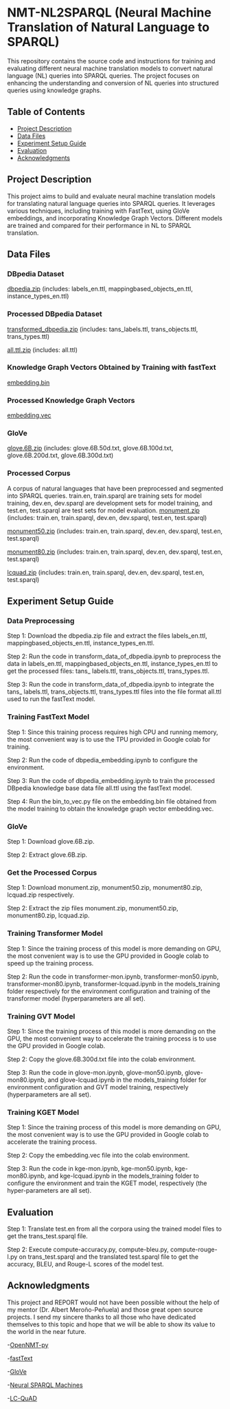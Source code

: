 # NMT-NL2SPARQL (Neural Machine Translation of Natural Language to SPARQL)
This repository contains the source code and instructions for training and evaluating different neural machine translation models to convert natural language (NL) queries into SPARQL queries. The project focuses on enhancing the understanding and conversion of NL queries into structured queries using knowledge graphs.

## Table of Contents
- [Project Description](#project-description)
- [Data Files](#data-files)
- [Experiment Setup Guide](#experiment-setup-guide)
- [Evaluation](#evaluation)
- [Acknowledgments](#acknowledgments)

## Project Description
This project aims to build and evaluate neural machine translation models for translating natural language queries into SPARQL queries. It leverages various techniques, including training with FastText, using GloVe embeddings, and incorporating Knowledge Graph Vectors. Different models are trained and compared for their performance in NL to SPARQL translation.

## Data Files
### DBpedia Dataset
[dbpedia.zip](https://drive.google.com/file/d/1HPrvqDJElp2EuZHG7MEtnpvWn-IFWBUj/view?usp=sharing)
(includes: labels_en.ttl, mappingbased_objects_en.ttl, instance_types_en.ttl)

### Processed DBpedia Dataset
[transformed_dbpedia.zip](https://drive.google.com/file/d/1XcgDake1m6ZCiGHK3qnz_0pBvyMBY0GF/view?usp=sharing)
(includes: tans_labels.ttl, trans_objects.ttl, trans_types.ttl)
 
[all.ttl.zip](https://drive.google.com/file/d/1ii3Hn0YmqVInpp6sdD3EaJDvjB0JY4ZG/view?usp=sharing)
(includes: all.ttl)

### Knowledge Graph Vectors Obtained by Training with fastText
[embedding.bin](https://drive.google.com/file/d/1gX0KIX4TSVaJp_92CNt_kC9b1Hcn3oJX/view?usp=sharing)

### Processed Knowledge Graph Vectors
[embedding.vec](https://drive.google.com/file/d/1EIyhNCC0q5bxKAuPG5JYWA12yKeCicgd/view?usp=sharing)

### GloVe
[glove.6B.zip](https://drive.google.com/file/d/1Ux_dHXe1w6q_c_3jd27wgBy_-zcko_8c/view?usp=sharing)
(includes: glove.6B.50d.txt, glove.6B.100d.txt, glove.6B.200d.txt, glove.6B.300d.txt)

### Processed Corpus
A corpus of natural languages that have been preprocessed and segmented into SPARQL queries. train.en, train.sparql are training sets for model training, dev.en, dev.sparql are development sets for model training, and test.en, test.sparql are test sets for model evaluation.
[monument.zip](https://drive.google.com/file/d/1ZL7bN8cA6UPJDv_1lS8Ea6B69pNoQvrh/view?usp=sharing
)
(includes: train.en, train.sparql, dev.en, dev.sparql, test.en, test.sparql)

[monument50.zip](https://drive.google.com/file/d/1fxntOeor_EDd43WK5G3jxfPiJ_M3HjTR/view?usp=sharing) 
(includes: train.en, train.sparql, dev.en, dev.sparql, test.en, test.sparql)

[monument80.zip](https://drive.google.com/file/d/19mVaQB9gxzXbybsaDDeKiSE2e_6OnWTa/view?usp=sharing)
(includes: train.en, train.sparql, dev.en, dev.sparql, test.en, test.sparql)

[lcquad.zip](https://drive.google.com/file/d/1ClwuQ0iOynYZQE7bVfgUepHYFphJkk7F/view?usp=sharing
)
(includes: train.en, train.sparql, dev.en, dev.sparql, test.en, test.sparql)

## Experiment Setup Guide
### Data Preprocessing
Step 1: Download the dbpedia.zip file and extract the files labels_en.ttl, mappingbased_objects_en.ttl, instance_types_en.ttl.

Step 2: Run the code in transform_data_of_dbpedia.ipynb to preprocess the data in labels_en.ttl, mappingbased_objects_en.ttl, instance_types_en.ttl to get the processed files: tans_ labels.ttl, trans_objects.ttl, trans_types.ttl.

Step 3: Run the code in transform_data_of_dbpedia.ipynb to integrate the tans_ labels.ttl, trans_objects.ttl, trans_types.ttl files into the file format all.ttl used to run the fastText model.

### Training FastText Model
Step 1: Since this training process requires high CPU and running memory, the most convenient way is to use the TPU provided in Google colab for training.

Step 2: Run the code of dbpedia_embedding.ipynb to configure the environment.

Step 3: Run the code of dbpedia_embedding.ipynb to train the processed DBpedia knowledge base data file all.ttl using the fastText model.

Step 4: Run the bin_to_vec.py file on the embedding.bin file obtained from the model training to obtain the knowledge graph vector embedding.vec.

### GloVe
Step 1: Download glove.6B.zip.

Step 2: Extract glove.6B.zip.

### Get the Processed Corpus
Step 1: Download monument.zip, monument50.zip, monument80.zip, lcquad.zip respectively.

Step 2: Extract the zip files monument.zip, monument50.zip, monument80.zip, lcquad.zip.

### Training Transformer Model
Step 1: Since the training process of this model is more demanding on GPU, the most convenient way is to use the GPU provided in Google colab to speed up the training process.

Step 2: Run the code in transformer-mon.ipynb, transformer-mon50.ipynb, transformer-mon80.ipynb, transformer-lcquad.ipynb in the models_training folder respectively for the environment configuration and training of the transformer model (hyperparameters are all set).

### Training GVT Model
Step 1: Since the training process of this model is more demanding on the GPU, the most convenient way to accelerate the training process is to use the GPU provided in Google colab.

Step 2: Copy the glove.6B.300d.txt file into the colab environment.

Step 3: Run the code in glove-mon.ipynb, glove-mon50.ipynb, glove-mon80.ipynb, and glove-lcquad.ipynb in the models_training folder for environment configuration and GVT model training, respectively (hyperparameters are all set).

### Training KGET Model
Step 1: Since the training process of this model is more demanding on GPU, the most convenient way is to use the GPU provided in Google colab to accelerate the training process.

Step 2: Copy the embedding.vec file into the colab environment.

Step 3: Run the code in kge-mon.ipynb, kge-mon50.ipynb, kge-mon80.ipynb, and kge-lcquad.ipynb in the models_training folder to configure the environment and train the KGET model, respectively (the hyper-parameters are all set).

## Evaluation
Step 1: Translate test.en from all the corpora using the trained model files to get the trans_test.sparql file.

Step 2: Execute compute-accuracy.py, compute-bleu.py, compute-rouge-l.py on trans_test.sparql and the translated test.sparql file to get the accuracy, BLEU, and Rouge-L scores of the model test.

## Acknowledgments
This project and REPORT would not have been possible without the help of my mentor (Dr. Albert Meroño-Peñuela) and those great open source projects. I send my sincere thanks to all those who have dedicated themselves to this topic and hope that we will be able to show its value to the world in the near future.

-[OpenNMT-py](https://github.com/OpenNMT/OpenNMT-py)

-[fastText](https://github.com/facebookresearch/fastText)

-[GloVe](https://nlp.stanford.edu/projects/glove/)

-[Neural SPARQL Machines](https://github.com/LiberAI/NSpM)

-[LC-QuAD](https://figshare.com/projects/LC-QuAD/21812)

